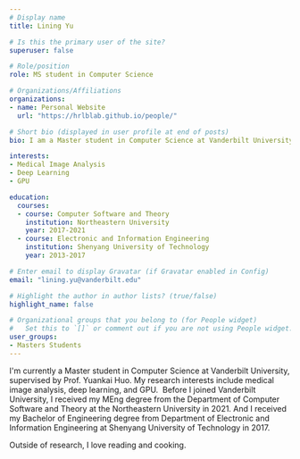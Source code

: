 ```yaml
---
# Display name
title: Lining Yu

# Is this the primary user of the site?
superuser: false

# Role/position
role: MS student in Computer Science 

# Organizations/Affiliations
organizations:
- name: Personal Website
  url: "https://hrlblab.github.io/people/"

# Short bio (displayed in user profile at end of posts)
bio: I am a Master student in Computer Science at Vanderbilt University, starting from Fall 2023. 

interests:
- Medical Image Analysis
- Deep Learning
- GPU

education:
  courses:
  - course: Computer Software and Theory
    institution: Northeastern University
    year: 2017-2021
  - course: Electronic and Information Engineering
    institution: Shenyang University of Technology 
    year: 2013-2017

# Enter email to display Gravatar (if Gravatar enabled in Config)
email: "lining.yu@vanderbilt.edu"

# Highlight the author in author lists? (true/false)
highlight_name: false

# Organizational groups that you belong to (for People widget)
#   Set this to `[]` or comment out if you are not using People widget.
user_groups:
- Masters Students
---
```


I'm currently a Master student in Computer Science at Vanderbilt University, supervised by Prof. Yuankai Huo. My research interests include medical image analysis, deep learning, and GPU.
​
Before I joined Vanderbilt University, I received my MEng degree from the Department of Computer Software and Theory at the Northeastern University in 2021. And I received my Bachelor of Engineering degree from Department of Electronic and Information Engineering  at Shenyang University of Technology in 2017.  

 
Outside of research, I love reading and cooking.

